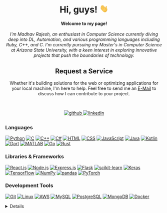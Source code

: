 <h1 align="center">Hi, guys! <img src="https://github.com/FujiwaraChoki/FujiwaraChoki/blob/main/assets/238178097-766d336d-b87d-44ba-807c-c51de2bc6b4d.gif" width="28px" alt="👋"></h1>

<p align="center">
    <b>Welcome to my page!</b><br><br>
    <i>
        I'm Madhav Rajesh, an enthusiast in Computer Science currently diving deep into DL, Automation, and various programming languages including Ruby, C++, and C. I'm currently pursuing my Master's in Computer Science at Arizona State University, with a keen interest in exploring innovative projects that push the boundaries of technology.
    </i><br>
    <h2 align="center">Request a Service</h2>
    <p align="center">Whether it's building solutions for the web or optimizing applications for your local machine, I'm here to help. Feel free to send me an <a href="mailto:madhavrajesh.cs@gmail.com">E-Mail</a> to discuss how I can contribute to your project.</p><br />
</p>

<div align="center">
<a href="https://github.com/maddyrajesh" target="_blank">
<img src="https://img.shields.io/badge/github-%2324292e.svg?&style=for-the-badge&logo=github&logoColor=white" alt="github" style="margin-bottom: 5px;" />
</a>
<a href="https://linkedin.com/in/madhavrajesh/" target="_blank">
<img src="https://img.shields.io/badge/linkedin-%231E77B5.svg?&style=for-the-badge&logo=linkedin&logoColor=white" alt="linkedin" style="margin-bottom: 5px;" />
</a>
</div>

### Languages
[![Python](https://img.shields.io/badge/python-black?style=for-the-badge&logo=python)](https://www.python.org/)
[![C](https://img.shields.io/badge/c-black?style=for-the-badge&logo=c)](https://en.wikipedia.org/wiki/C_(programming_language))
[![C++](https://img.shields.io/badge/c++-black?style=for-the-badge&logo=cplusplus)](https://isocpp.org/)
[![C#](https://img.shields.io/badge/c%23-black?style=for-the-badge&logo=c-sharp)](https://docs.microsoft.com/en-us/dotnet/csharp/)
[![HTML](https://img.shields.io/badge/html5-black?style=for-the-badge&logo=html5)](https://developer.mozilla.org/en-US/docs/Web/Guide/HTML/HTML5)
[![CSS](https://img.shields.io/badge/css3-black?style=for-the-badge&logo=css3)](https://www.w3.org/Style/CSS/Overview.en.html)
[![JavaScript](https://img.shields.io/badge/javascript-black?style=for-the-badge&logo=javascript)](https://www.javascript.com/)
[![Java](https://img.shields.io/badge/java-black?style=for-the-badge&logo=openjdk)](https://www.oracle.com/java/)
[![Kotlin](https://img.shields.io/badge/kotlin-black?style=for-the-badge&logo=kotlin)](https://kotlinlang.org/)
[![Dart](https://img.shields.io/badge/dart-black?style=for-the-badge&logo=dart)](https://dart.dev/)
[![MATLAB](https://img.shields.io/badge/matlab-black?style=for-the-badge&logo=matlab)](https://www.mathworks.com/products/matlab.html)
[![Go](https://img.shields.io/badge/go-black?style=for-the-badge&logo=go)](https://golang.org/)
[![Rust](https://img.shields.io/badge/rust-black?style=for-the-badge&logo=rust)](https://www.rust-lang.org/)

### Libraries & Frameworks
[![React.js](https://img.shields.io/badge/react-black?style=for-the-badge&logo=react)](https://reactjs.org/)
[![Node.js](https://img.shields.io/badge/node.js-black?style=for-the-badge&logo=node.js)](https://nodejs.org/)
[![Express.js](https://img.shields.io/badge/express.js-black?style=for-the-badge&logo=express)](https://expressjs.com/)
[![Flask](https://img.shields.io/badge/flask-black?style=for-the-badge&logo=flask)](https://palletsprojects.com/p/flask/)
[![scikit-learn](https://img.shields.io/badge/scikit_learn-black?style=for-the-badge&logo=scikit-learn)](https://scikit-learn.org/)
[![Keras](https://img.shields.io/badge/keras-black?style=for-the-badge&logo=keras)](https://keras.io/)
[![TensorFlow](https://img.shields.io/badge/tensorflow-black?style=for-the-badge&logo=tensorflow)](https://www.tensorflow.org/)
[![NumPy](https://img.shields.io/badge/numpy-black?style=for-the-badge&logo=numpy)](https://numpy.org/)
[![pandas](https://img.shields.io/badge/pandas-black?style=for-the-badge&logo=pandas)](https://pandas.pydata.org/)
[![PyTorch](https://img.shields.io/badge/PyTorch-black?style=for-the-badge&logo=PyTorch)](https://pytorch.org/)

### Development Tools
[![Git](https://img.shields.io/badge/git-black?style=for-the-badge&logo=git)](https://git-scm.com/)
[![Linux](https://img.shields.io/badge/linux-black?style=for-the-badge&logo=Linux)](https://www.linux.org/)
[![AWS](https://img.shields.io/badge/aws-black?style=for-the-badge&logo=amazon-aws)](https://aws.amazon.com/)
[![MySQL](https://img.shields.io/badge/mysql-black?style=for-the-badge&logo=mysql)](https://www.mysql.com/)
[![PostgreSQL](https://img.shields.io/badge/postgresql-black?style=for-the-badge&logo=postgresql)](https://www.postgresql.org/)
[![MongoDB](https://img.shields.io/badge/mongodb-black?style=for-the-badge&logo=mongodb)](https://www.mongodb.com/)
[![Docker](https://img.shields.io/badge/docker-black?style=for-the-badge&logo=docker)](https://www.docker.com/)


<details>
<p align="center">
  <a href="https://github.com/maddyrajesh">
    <img src="http://github-profile-summary-cards.vercel.app/api/cards/profile-details?username=maddyrajesh&theme=transparent" />
  </a>
  <a href="https://github.com/maddyrajesh">
    <img src="https://github-readme-streak-stats.herokuapp.com/?user=maddyrajesh&hide_border=true&card_width=338&theme=transparent" />
  </a>
  <a href="https://github.com/maddyrajesh">
    <img src="http://github-profile-summary-cards.vercel.app/api/cards/stats?username=maddyrajesh&theme=transparent" />
  </a>
</p>
<table><tr><td valign="top" width="33%">

### Frontend  
<div align="center">  
<a href="https://reactjs.org/" target="_blank"><img style="margin: 10px" src="https://profilinator.rishav.dev/skills-assets/react-original-wordmark.svg" alt="React" height="50" /></a>  
<a href="https://getbootstrap.com/docs/3.4/javascript/" target="_blank"><img style="margin: 10px" src="https://profilinator.rishav.dev/skills-assets/bootstrap-plain.svg" alt="Bootstrap" height="50" /></a>  
<a href="https://www.w3schools.com/css/" target="_blank"><img style="margin: 10px" src="https://profilinator.rishav.dev/skills-assets/css3-original-wordmark.svg" alt="CSS3" height="50" /></a>  
<a href="https://en.wikipedia.org/wiki/HTML5" target="_blank"><img style="margin: 10px" src="https://profilinator.rishav.dev/skills-assets/html5-original-wordmark.svg" alt="HTML5" height="50" /></a>  
<a href="https://www.electronjs.org/" target="_blank"><img style="margin: 10px" src="https://profilinator.rishav.dev/skills-assets/electron-original.svg" alt="Electron" height="50" /></a>  
<a href="https://www.javascript.com/" target="_blank"><img style="margin: 10px" src="https://profilinator.rishav.dev/skills-assets/javascript-original.svg" alt="JavaScript" height="50" /></a>  
<a href="https://www.typescriptlang.org/" target="_blank"><img style="margin: 10px" src="https://profilinator.rishav.dev/skills-assets/typescript-original.svg" alt="TypeScript" height="50" /></a>  
<a href="https://www.latex-project.org/" target="_blank"><img style="margin: 10px" src="https://profilinator.rishav.dev/skills-assets/latex.png" alt="LaTeX" height="50" /></a>  
<a href="https://nextjs.org/" target="_blank"><img style="margin: 10px" src="https://profilinator.rishav.dev/skills-assets/nextjs.png" alt="NextJS" height="50" /></a> 
</div>

</td><td valign="top" width="33%">

### Backend  
<div align="center">  
<a href="https://www.cplusplus.com/" target="_blank"><img style="margin: 10px" src="https://profilinator.rishav.dev/skills-assets/cplusplus-original.svg" alt="C++" height="50" /></a>  
<a href="https://www.javascript.com/" target="_blank"><img style="margin: 10px" src="https://profilinator.rishav.dev/skills-assets/javascript-original.svg" alt="JavaScript" height="50" /></a>  
<a href="https://www.typescriptlang.org/" target="_blank"><img style="margin: 10px" src="https://profilinator.rishav.dev/skills-assets/typescript-original.svg" alt="TypeScript" height="50" /></a>  
<a href="https://www.php.net/" target="_blank"><img style="margin: 10px" src="https://profilinator.rishav.dev/skills-assets/php-original.svg" alt="PHP" height="50" /></a>  
<a href="https://www.mongodb.com/" target="_blank"><img style="margin: 10px" src="https://profilinator.rishav.dev/skills-assets/mongodb-original-wordmark.svg" alt="MongoDB" height="50" /></a>  
<a href="https://nodejs.org/" target="_blank"><img style="margin: 10px" src="https://profilinator.rishav.dev/skills-assets/nodejs-original-wordmark.svg" alt="Node.js" height="50" /></a>  
<a href="https://www.linux.org/" target="_blank"><img style="margin: 10px" src="https://profilinator.rishav.dev/skills-assets/linux-original.svg" alt="Linux" height="50" /></a>  
<a href="https://www.python.org/" target="_blank"><img style="margin: 10px" src="https://profilinator.rishav.dev/skills-assets/python-original.svg" alt="Python" height="50" /></a>  
<a href="https://github.com/" target="_blank"><img style="margin: 10px" src="https://profilinator.rishav.dev/skills-assets/git-scm-icon.svg" alt="Git" height="50" /></a>  
<a href="https://www.gnu.org/software/bash/" target="_blank"><img style="margin: 10px" src="https://profilinator.rishav.dev/skills-assets/gnu_bash-icon.svg" alt="Bash" height="50" /></a>  
<a href="https://www.mysql.com/" target="_blank"><img style="margin: 10px" src="https://profilinator.rishav.dev/skills-assets/mysql-original-wordmark.svg" alt="MySQL" height="50" /></a>  
<a href="https://docs.microsoft.com/en-us/dotnet/csharp/" target="_blank"><img style="margin: 10px" src="https://profilinator.rishav.dev/skills-assets/csharp-original.svg" alt="C#" height="50" /></a>  
<a href="https://www.java.com/" target="_blank"><img style="margin: 10px" src="https://profilinator.rishav.dev/skills-assets/java-original-wordmark.svg" alt="Java" height="50" /></a>  
<a href="https://nextjs.org/" target="_blank"><img style="margin: 10px" src="https://profilinator.rishav.dev/skills-assets/nextjs.png" alt="NextJS" height="50" /></a> 
</div>

</td><td valign="top" width="33%">

### DevOps  
<div align="center">  
<a href="https://aws.amazon.com/" target="_blank"><img style="margin: 10px" src="https://profilinator.rishav.dev/skills-assets/amazonwebservices-original-wordmark.svg" alt="AWS" height="50" /></a>  
<a href="https://www.linux.org/" target="_blank"><img style="margin: 10px" src="https://profilinator.rishav.dev/skills-assets/linux-original.svg" alt="Linux" height="50" /></a>  
<a href="https://github.com/" target="_blank"><img style="margin: 10px" src="https://profilinator.rishav.dev/skills-assets/git-scm-icon.svg" alt="Git" height="50" /></a>  
<a href="https://www.gnu.org/software/bash/" target="_blank"><img style="margin: 10px" src="https://profilinator.rishav.dev/skills-assets/gnu_bash-icon.svg" alt="Bash" height="50" /></a>
<a href="https://docs.microsoft.com/en-us/powershell/" target="_blank"><img style="margin: 10px" src="https://profilinator.rishav.dev/skills-assets/powershell.png" alt="PowerShell" height="50" /></a>
</div>

</td></tr></table>  

<br/>

<br/>  

</details>
